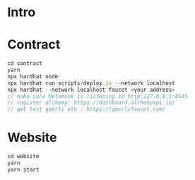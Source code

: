 # Intro

# Contract

```javascript
cd contract
yarn
npx hardhat node
npx hardhat run scripts/deploy.js --network localhost
npx hardhat --network localhost faucet <your address>
// make sure Metamask is listening to http:127.0.0.1:8545
// register alchemy: https://dashboard.alchemyapi.io/
// get test goerli eth : https://goerlifaucet.com/
```

# Website

```javascript
cd website
yarn
yarn start
```